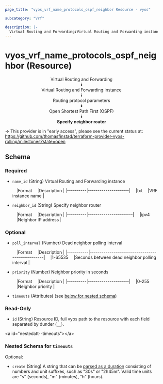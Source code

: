 ```yaml
---
page_title: "vyos_vrf_name_protocols_ospf_neighbor Resource - vyos"

subcategory: "Vrf"

description: |- 
  Virtual Routing and Forwarding⯯Virtual Routing and Forwarding instance⯯Routing protocol parameters⯯Open Shortest Path First (OSPF)⯯Specify neighbor router
---
```


# vyos_vrf_name_protocols_ospf_neighbor (Resource)
<center>

Virtual Routing and Forwarding  
⯯  
Virtual Routing and Forwarding instance  
⯯  
Routing protocol parameters  
⯯  
Open Shortest Path First (OSPF)  
⯯  
**Specify neighbor router**


</center>

-> This provider is in "early access", please see the current status at: https://github.com/thomasfinstad/terraform-provider-vyos-rolling/milestones?state=open

## Schema

### Required

- `name_id` (String) Virtual Routing and Forwarding instance

    &emsp;|Format  &emsp;|Description        |
    |----------|---------------------|
    &emsp;|txt     &emsp;|VRF instance name  |
- `neighbor_id` (String) Specify neighbor router

    &emsp;|Format  &emsp;|Description          |
    |----------|-----------------------|
    &emsp;|ipv4    &emsp;|Neighbor IP address  |

### Optional

- `poll_interval` (Number) Dead neighbor polling interval

    &emsp;|Format   &emsp;|Description                                     |
    |-----------|--------------------------------------------------|
    &emsp;|1-65535  &emsp;|Seconds between dead neighbor polling interval  |
- `priority` (Number) Neighbor priority in seconds

    &emsp;|Format  &emsp;|Description        |
    |----------|---------------------|
    &emsp;|0-255   &emsp;|Neighbor priority  |
- `timeouts` (Attributes) (see [below for nested schema](#nestedatt--timeouts))

### Read-Only

- `id` (String) Resource ID, full vyos path to the resource with each field separated by dunder (`__`).

&lt;a id=&#34;nestedatt--timeouts&#34;&gt;&lt;/a&gt;
### Nested Schema for `timeouts`

Optional:

- `create` (String) A string that can be [parsed as a duration](https://pkg.go.dev/time#ParseDuration) consisting of numbers and unit suffixes, such as &#34;30s&#34; or &#34;2h45m&#34;. Valid time units are &#34;s&#34; (seconds), &#34;m&#34; (minutes), &#34;h&#34; (hours).  
